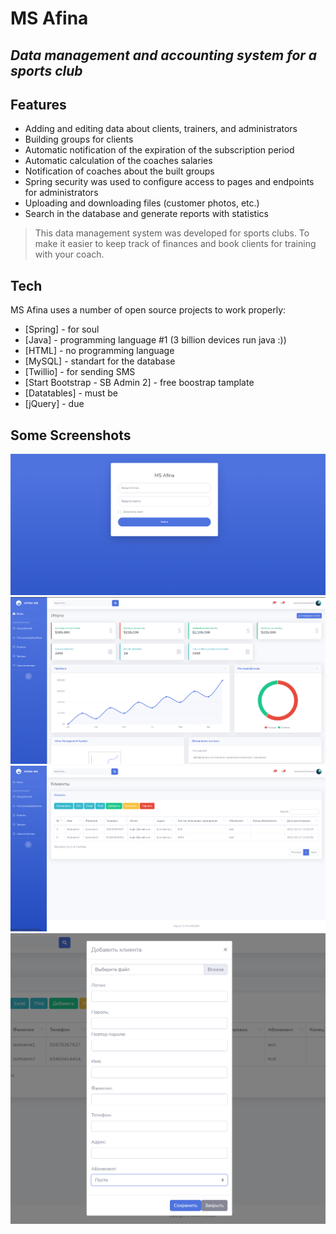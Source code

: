 # MS Afina
## _Data management and accounting system for a sports club_

## Features

- Adding and editing data about clients, trainers, and administrators 
- Building groups for clients
- Automatic notification of the expiration of the subscription period
- Automatic calculation of the coaches salaries
- Notification of coaches about the built groups
- Spring security was used to configure access to pages and endpoints for administrators
- Uploading and downloading files (customer photos, etc.)
- Search in the database and generate reports with statistics

> This data management system was developed for sports clubs. 
> To make it easier to keep track of finances 
> and book clients for training with your coach.

## Tech

MS Afina uses a number of open source projects to work properly:

- [Spring] - for soul
- [Java] - programming language #1 (3 billion devices run java :))
- [HTML] - no programming language
- [MySQL] - standart for the database
- [Twillio] - for sending SMS
- [Start Bootstrap - SB Admin 2] - free boostrap tamplate
- [Datatables] - must be
- [jQuery] - due

## Some Screenshots

![Login page](https://github.com/Vex788/ManagementSystem/blob/main/ms%20afina/scr1.png?raw=true)
![Dashboard](https://github.com/Vex788/ManagementSystem/blob/main/ms%20afina/scr2.png?raw=true)
![Clients table](https://github.com/Vex788/ManagementSystem/blob/main/ms%20afina/scr3.png?raw=true)
![Form for adding a new client](https://github.com/Vex788/ManagementSystem/blob/main/ms%20afina/scr4.png?raw=true)
